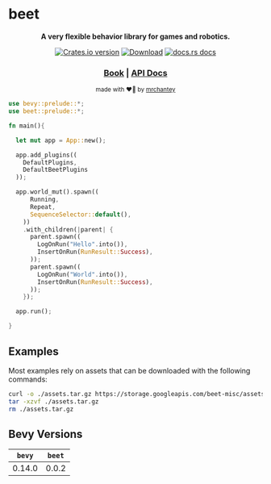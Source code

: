 # beet

<div align="center">

  <p>
    <strong>A very flexible behavior library for games and robotics.</strong>
  </p>

  <p>
    <a href="https://crates.io/crates/beet"><img src="https://img.shields.io/crates/v/beet.svg?style=flat-square" alt="Crates.io version" /></a>
    <a href="https://crates.io/crates/beet"><img src="https://img.shields.io/crates/d/beet.svg?style=flat-square" alt="Download" /></a>
    <a href="https://docs.rs/beet"><img src="https://img.shields.io/badge/docs-latest-blue.svg?style=flat-square" alt="docs.rs docs" /></a>
  </p>

  <h3>
    <a href="https://mrchantey.github.io/beet">Book</a>
    <span> | </span>
    <a href="https://docs.rs/beet">API Docs</a>
    <!-- <span> | </span>
    <a href="https://mrchantey.github.io/beet/other/contributing.html">Contributing</a> -->
  </h3>

  <sub>made with ❤️‍🔥 by <a href="https://github.com/mrchantey">mrchantey</a></sub>
</div>

```rust
use bevy::prelude::*;
use beet::prelude::*;

fn main(){

  let mut app = App::new();

  app.add_plugins((
    DefaultPlugins,
    DefaultBeetPlugins
  ));

  app.world_mut().spawn((
      Running,
      Repeat,
      SequenceSelector::default(), 
    ))
    .with_children(|parent| {
      parent.spawn((
        LogOnRun("Hello".into()),
        InsertOnRun(RunResult::Success),
      ));
      parent.spawn((
        LogOnRun("World".into()),
        InsertOnRun(RunResult::Success),
      ));
    });

  app.run();

}
```
## Examples

Most examples rely on assets that can be downloaded with the following commands:

```sh
curl -o ./assets.tar.gz https://storage.googleapis.com/beet-misc/assets.tar.gz
tar -xzvf ./assets.tar.gz
rm ./assets.tar.gz
```



## Bevy Versions

| `bevy` | `beet` |
| ------ | ------ |
| 0.14.0 | 0.0.2  |
